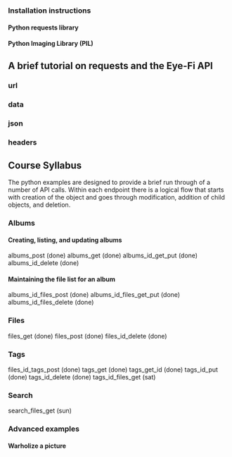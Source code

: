 ### Installation instructions

#### Python requests library
#### Python Imaging Library (PIL)


## A brief tutorial on requests and the Eye-Fi API

### url
### data
### json
### headers


## Course Syllabus

The python examples are designed to provide a brief run through of a number of API calls.  Within each endpoint
there is a logical flow that starts with creation of the object and goes through modification, addition of
child objects, and deletion.

### Albums

#### Creating, listing, and updating albums

albums_post (done)
albums_get (done)
albums_id_get_put (done)
albums_id_delete (done)

#### Maintaining the file list for an album

albums_id_files_post (done)
albums_id_files_get_put (done)
albums_id_files_delete (done)

### Files

files_get (done)
files_post (done)
files_id_delete (done)

### Tags

files_id_tags_post (done)
tags_get (done)
tags_get_id (done)
tags_id_put (done)
tags_id_delete (done)
tags_id_files_get (sat)

### Search

search_files_get (sun)

### Advanced examples

#### Warholize a picture
